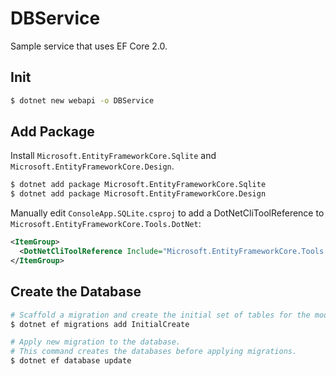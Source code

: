 # DBService

Sample service that uses EF Core 2.0.


## Init

```bash
$ dotnet new webapi -o DBService
```

## Add Package

Install `Microsoft.EntityFrameworkCore.Sqlite` and `Microsoft.EntityFrameworkCore.Design`.

```bash
$ dotnet add package Microsoft.EntityFrameworkCore.Sqlite
$ dotnet add package Microsoft.EntityFrameworkCore.Design
```

Manually edit `ConsoleApp.SQLite.csproj` to add a DotNetCliToolReference to `Microsoft.EntityFrameworkCore.Tools.DotNet`:

```xml
<ItemGroup>
  <DotNetCliToolReference Include="Microsoft.EntityFrameworkCore.Tools.DotNet" Version="2.0.0" />
</ItemGroup>
```


## Create the Database

```bash
# Scaffold a migration and create the initial set of tables for the model
$ dotnet ef migrations add InitialCreate

# Apply new migration to the database. 
# This command creates the databases before applying migrations.
$ dotnet ef database update
```